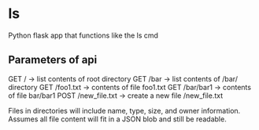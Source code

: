 # ls
Python flask app that functions like the ls cmd

## Parameters of api
GET / -> list contents of root directory
GET /bar -> list contents of /bar/ directory
GET /foo1.txt -> contents of file foo1.txt
GET /bar/bar1 -> contents of file bar/bar1
POST /new_file.txt -> create a new file /new_file.txt

Files in directories will include name, type, size, and owner information.
Assumes all file content will fit in a JSON blob and still be readable.